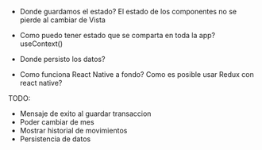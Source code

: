 - Donde guardamos el estado? 
  El estado de los componentes no se pierde al cambiar de Vista

- Como puedo tener estado que se comparta en toda la app?
  useContext()

- Donde persisto los datos?

- Como funciona React Native a fondo? Como es posible usar Redux con react native?


TODO:
- Mensaje de exito al guardar transaccion
- Poder cambiar de mes
- Mostrar historial de movimientos
- Persistencia de datos